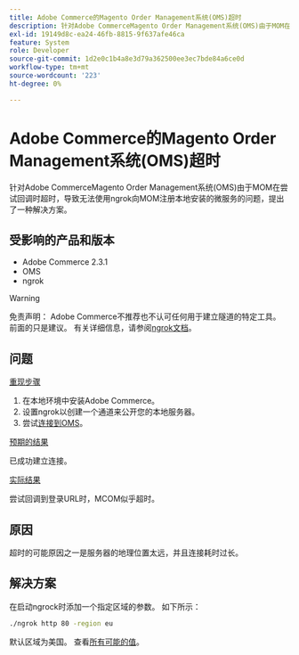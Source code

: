 ```yaml
---
title: Adobe Commerce的Magento Order Management系统(OMS)超时
description: 针对Adobe CommerceMagento Order Management系统(OMS)由于MOM在尝试回调时超时，导致无法使用ngrok向MOM注册本地安装的微服务的问题，提出了一种解决方案。
exl-id: 19149d8c-ea24-46fb-8815-9f637afe46ca
feature: System
role: Developer
source-git-commit: 1d2e0c1b4a8e3d79a362500ee3ec7bde84a6ce0d
workflow-type: tm+mt
source-wordcount: '223'
ht-degree: 0%

---
```


# Adobe Commerce的Magento Order Management系统(OMS)超时

针对Adobe CommerceMagento Order Management系统(OMS)由于MOM在尝试回调时超时，导致无法使用ngrok向MOM注册本地安装的微服务的问题，提出了一种解决方案。

## 受影响的产品和版本

* Adobe Commerce 2.3.1
* OMS
* ngrok

>[!WARNING]
>
>免责声明： Adobe Commerce不推荐也不认可任何用于建立隧道的特定工具。 前面的只是建议。 有关详细信息，请参阅[ngrok文档](https://ngrok.com/docs)。

## 问题

<u>重现步骤</u>

1. 在本地环境中安装Adobe Commerce。
1. 设置ngrok以创建一个通道来公开您的本地服务器。
1. 尝试[连接到OMS](https://omsdocs.magento.com/en/integration/connector/setup-tutorial/)。

<u>预期的结果</u>

已成功建立连接。

<u>实际结果</u>

尝试回调到登录URL时，MCOM似乎超时。

## 原因

超时的可能原因之一是服务器的地理位置太远，并且连接耗时过长。

## 解决方案

在启动ngrock时添加一个指定区域的参数。 如下所示：

```bash
./ngrok http 80 -region eu
```

默认区域为美国。 查看[所有可能的值](https://ngrok.com/docs#config_region)。
